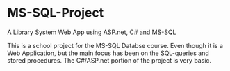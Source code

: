 # MS-SQL-Project
A Library System Web App using ASP.net, C# and MS-SQL

This is a school project for the MS-SQL Databse course.
Even though it is a Web Application, but the main focus has been on the SQL-queries and stored procedures.
The C#/ASP.net portion of the project is very basic.
